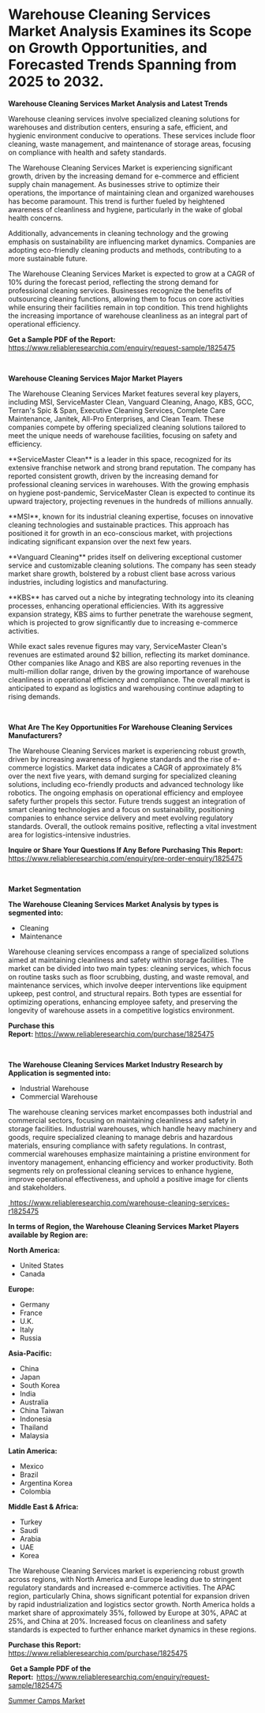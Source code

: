 <p><h1>Warehouse Cleaning Services Market Analysis Examines its Scope on Growth Opportunities, and Forecasted Trends Spanning from 2025 to 2032.</h1></p><p><strong>Warehouse Cleaning Services Market Analysis and Latest Trends</strong></p>
<p><p>Warehouse cleaning services involve specialized cleaning solutions for warehouses and distribution centers, ensuring a safe, efficient, and hygienic environment conducive to operations. These services include floor cleaning, waste management, and maintenance of storage areas, focusing on compliance with health and safety standards.</p><p>The Warehouse Cleaning Services Market is experiencing significant growth, driven by the increasing demand for e-commerce and efficient supply chain management. As businesses strive to optimize their operations, the importance of maintaining clean and organized warehouses has become paramount. This trend is further fueled by heightened awareness of cleanliness and hygiene, particularly in the wake of global health concerns.</p><p>Additionally, advancements in cleaning technology and the growing emphasis on sustainability are influencing market dynamics. Companies are adopting eco-friendly cleaning products and methods, contributing to a more sustainable future.</p><p>The Warehouse Cleaning Services Market is expected to grow at a CAGR of 10% during the forecast period, reflecting the strong demand for professional cleaning services. Businesses recognize the benefits of outsourcing cleaning functions, allowing them to focus on core activities while ensuring their facilities remain in top condition. This trend highlights the increasing importance of warehouse cleanliness as an integral part of operational efficiency.</p></p>
<p><strong>Get a Sample PDF of the Report:&nbsp;</strong> <a href="https://www.reliableresearchiq.com/enquiry/request-sample/1825475?utm_campaign=3318&utm_medium=2&utm_source=Github&utm_content=ia&utm_term=09032025&utm_id=warehouse-cleaning-services">https://www.reliableresearchiq.com/enquiry/request-sample/1825475</a></p>
<p>&nbsp;</p>
<p><strong>Warehouse Cleaning Services Major Market Players</strong></p>
<p><p>The Warehouse Cleaning Services Market features several key players, including MSI, ServiceMaster Clean, Vanguard Cleaning, Anago, KBS, GCC, Terran's Spic & Span, Executive Cleaning Services, Complete Care Maintenance, Janitek, All-Pro Enterprises, and Clean Team. These companies compete by offering specialized cleaning solutions tailored to meet the unique needs of warehouse facilities, focusing on safety and efficiency.</p><p>**ServiceMaster Clean** is a leader in this space, recognized for its extensive franchise network and strong brand reputation. The company has reported consistent growth, driven by the increasing demand for professional cleaning services in warehouses. With the growing emphasis on hygiene post-pandemic, ServiceMaster Clean is expected to continue its upward trajectory, projecting revenues in the hundreds of millions annually.</p><p>**MSI**, known for its industrial cleaning expertise, focuses on innovative cleaning technologies and sustainable practices. This approach has positioned it for growth in an eco-conscious market, with projections indicating significant expansion over the next few years.</p><p>**Vanguard Cleaning** prides itself on delivering exceptional customer service and customizable cleaning solutions. The company has seen steady market share growth, bolstered by a robust client base across various industries, including logistics and manufacturing.</p><p>**KBS** has carved out a niche by integrating technology into its cleaning processes, enhancing operational efficiencies. With its aggressive expansion strategy, KBS aims to further penetrate the warehouse segment, which is projected to grow significantly due to increasing e-commerce activities.</p><p>While exact sales revenue figures may vary, ServiceMaster Clean's revenues are estimated around $2 billion, reflecting its market dominance. Other companies like Anago and KBS are also reporting revenues in the multi-million dollar range, driven by the growing importance of warehouse cleanliness in operational efficiency and compliance. The overall market is anticipated to expand as logistics and warehousing continue adapting to rising demands.</p></p>
<p>&nbsp;</p>
<p><strong>What Are The Key Opportunities For Warehouse Cleaning Services Manufacturers?</strong></p>
<p><p>The Warehouse Cleaning Services market is experiencing robust growth, driven by increasing awareness of hygiene standards and the rise of e-commerce logistics. Market data indicates a CAGR of approximately 8% over the next five years, with demand surging for specialized cleaning solutions, including eco-friendly products and advanced technology like robotics. The ongoing emphasis on operational efficiency and employee safety further propels this sector. Future trends suggest an integration of smart cleaning technologies and a focus on sustainability, positioning companies to enhance service delivery and meet evolving regulatory standards. Overall, the outlook remains positive, reflecting a vital investment area for logistics-intensive industries.</p></p>
<p><strong>Inquire or Share Your Questions If Any Before Purchasing This Report:</strong> <a href="https://www.reliableresearchiq.com/enquiry/pre-order-enquiry/1825475?utm_campaign=3318&utm_medium=2&utm_source=Github&utm_content=ia&utm_term=09032025&utm_id=warehouse-cleaning-services">https://www.reliableresearchiq.com/enquiry/pre-order-enquiry/1825475</a></p>
<p>&nbsp;</p>
<p><strong>Market Segmentation</strong></p>
<p><strong>The Warehouse Cleaning Services Market Analysis by types is segmented into:</strong></p>
<p><ul><li>Cleaning</li><li>Maintenance</li></ul></p>
<p><p>Warehouse cleaning services encompass a range of specialized solutions aimed at maintaining cleanliness and safety within storage facilities. The market can be divided into two main types: cleaning services, which focus on routine tasks such as floor scrubbing, dusting, and waste removal, and maintenance services, which involve deeper interventions like equipment upkeep, pest control, and structural repairs. Both types are essential for optimizing operations, enhancing employee safety, and preserving the longevity of warehouse assets in a competitive logistics environment.</p></p>
<p><strong>Purchase this Report:&nbsp;</strong><a href="https://www.reliableresearchiq.com/purchase/1825475?utm_campaign=3318&utm_medium=2&utm_source=Github&utm_content=ia&utm_term=09032025&utm_id=warehouse-cleaning-services">https://www.reliableresearchiq.com/purchase/1825475</a></p>
<p>&nbsp;</p>
<p><strong>The Warehouse Cleaning Services Market Industry Research by Application is segmented into:</strong></p>
<p><ul><li>Industrial Warehouse</li><li>Commercial Warehouse</li></ul></p>
<p><p>The warehouse cleaning services market encompasses both industrial and commercial sectors, focusing on maintaining cleanliness and safety in storage facilities. Industrial warehouses, which handle heavy machinery and goods, require specialized cleaning to manage debris and hazardous materials, ensuring compliance with safety regulations. In contrast, commercial warehouses emphasize maintaining a pristine environment for inventory management, enhancing efficiency and worker productivity. Both segments rely on professional cleaning services to enhance hygiene, improve operational effectiveness, and uphold a positive image for clients and stakeholders.</p></p>
<p><a href="https://www.reliableresearchiq.com/warehouse-cleaning-services-r1825475?utm_campaign=3318&utm_medium=2&utm_source=Github&utm_content=ia&utm_term=09032025&utm_id=warehouse-cleaning-services">&nbsp;https://www.reliableresearchiq.com/warehouse-cleaning-services-r1825475</a></p>
<p><strong>In terms of Region, the Warehouse Cleaning Services Market Players available by Region are:</strong></p>
<p>
    <p> <strong> North America: </strong>
        <ul>
            <li>United States</li>
            <li>Canada</li>
        </ul>
        </p> 
    <p> <strong> Europe: </strong>
        <ul>
            <li>Germany</li>
            <li>France</li>
            <li>U.K.</li>
            <li>Italy</li>
            <li>Russia</li>
        </ul>
        </p> 
    <p> <strong> Asia-Pacific: </strong>
        <ul>
            <li>China</li>
            <li>Japan</li>
            <li>South Korea</li>
            <li>India</li>
            <li>Australia</li>
            <li>China Taiwan</li>
            <li>Indonesia</li>
            <li>Thailand</li>
            <li>Malaysia</li>
        </ul>
        </p> 
    <p> <strong> Latin America: </strong>
        <ul>
            <li>Mexico</li>
            <li>Brazil</li>
            <li>Argentina Korea</li>
            <li>Colombia</li>
        </ul>
        </p> 
    <p> <strong> Middle East & Africa: </strong>
        <ul>
            <li>Turkey</li>
            <li>Saudi</li>
            <li>Arabia</li>
            <li>UAE</li>
            <li>Korea</li>
        </ul>
    </p>
    </p>
<p><p>The Warehouse Cleaning Services market is experiencing robust growth across regions, with North America and Europe leading due to stringent regulatory standards and increased e-commerce activities. The APAC region, particularly China, shows significant potential for expansion driven by rapid industrialization and logistics sector growth. North America holds a market share of approximately 35%, followed by Europe at 30%, APAC at 25%, and China at 20%. Increased focus on cleanliness and safety standards is expected to further enhance market dynamics in these regions.</p></p>
<p><strong>Purchase this Report: </strong><a href="https://www.reliableresearchiq.com/purchase/1825475?utm_campaign=3318&utm_medium=2&utm_source=Github&utm_content=ia&utm_term=09032025&utm_id=warehouse-cleaning-services">https://www.reliableresearchiq.com/purchase/1825475</a></p>
<p>&nbsp;<strong>Get a Sample PDF of the Report:&nbsp;&nbsp;</strong><a href="https://www.reliableresearchiq.com/enquiry/request-sample/1825475?utm_campaign=3318&utm_medium=2&utm_source=Github&utm_content=ia&utm_term=09032025&utm_id=warehouse-cleaning-services">https://www.reliableresearchiq.com/enquiry/request-sample/1825475</a></p>
<p><strong></strong></p>
<p><p><a href="https://github.com/shamyzinniwl/Market-Research-Report-List-1/blob/main/summer-camps-market.md?utm_campaign=3318&utm_medium=2&utm_source=Github&utm_content=ia&utm_term=09032025&utm_id=warehouse-cleaning-services">Summer Camps Market</a></p></p>